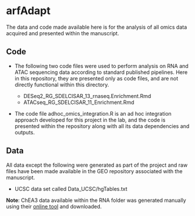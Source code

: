 # arfAdapt
The data and code made available here is for the analysis of all omics data acquired and presented within the manuscript.

## Code 

- The following two code files were used to perform analysis on RNA and ATAC sequencing data according to standard published pipelines. Here in this repository, they are presented only as code files, and are not directly functional within this directory.
    - DESeq2_RG_SDELCISAR_13_rnaseq.Enrichment.Rmd
    - ATACseq_RG_SDELCISAR_11_Enrichment.Rmd

- The code file adhoc_omics_integration.R is an ad hoc integration approach developed for this project in the lab, and the code is presented within the repository along with all its data dependencies and outputs.

## Data

All data except the following were generated as part of the project and raw files have been made available in the GEO repository associated with the manuscript.
- UCSC data set called Data_UCSC/hgTables.txt


**Note**: ChEA3 data available within the RNA folder was generated manually using their [online tool](https://maayanlab.cloud/chea3/) and downloaded.
